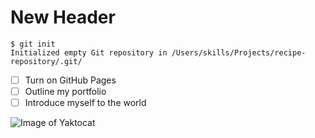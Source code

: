# New Header

```
$ git init
Initialized empty Git repository in /Users/skills/Projects/recipe-repository/.git/
```

- [ ] Turn on GitHub Pages
- [ ] Outline my portfolio
- [ ] Introduce myself to the world
      
![Image of Yaktocat](https://octodex.github.com/images/yaktocat.png)

